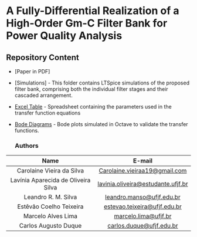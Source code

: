 # A Fully-Differential Realization of a High-Order Gm-C Filter Bank for Power Quality Analysis

## Repository Content

* [Paper in PDF]
* [Simulations] - This folder contains LTSpice simulations of the proposed filter bank, comprising both the individual filter stages and their cascaded arrangement.
* [Excel Table](https://github.com/laviniadeoliveira/A-Fully-Differential-Realization-of-a-High-Order-Gm-C-Filter-Bank-for-Power-Quality-Analysis/blob/main/Parameter.xlsx) - Spreadsheet containing the parameters used in the transfer function equations
* [Bode Diagrams](https://github.com/laviniadeoliveira/A-Fully-Differential-Realization-of-a-High-Order-Gm-C-Filter-Bank-for-Power-Quality-Analysis/blob/main/BodeDiagrams.zip) - Bode plots simulated in Octave to validate the transfer functions.

  ### Authors

| Name | E-mail|
| :---:  | :---: |
| Carolaine Vieira da Silva | Carolaine.vieiraa19@gmail.com |
| Lavínia Aparecida de Oliveira Silva | lavinia.oliveira@estudante.ufjf.br |
| Leandro R. M. Silva | leandro.manso@ufjf.edu.br |
| Estêvão Coelho Teixeira | estevao.teixeira@ufjf.edu.br |
| Marcelo Alves Lima | marcelo.lima@ufjf.br |
| Carlos Augusto Duque | carlos.duque@ufjf.edu.br |
